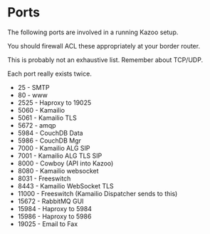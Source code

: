 # Ports

The following ports are involved in a running Kazoo setup.

You should firewall ACL these appropriately at your border router.

This is probably not an exhaustive list.  Remember about TCP/UDP.

Each port really exists twice.

* 25 - SMTP
* 80 - www
* 2525 - Haproxy to 19025
* 5060 - Kamailio
* 5061 - Kamailio TLS
* 5672 - amqp 
* 5984 - CouchDB Data
* 5986 - CouchDB Mgr
* 7000 - Kamailio ALG SIP
* 7001 - Kamailio ALG TLS SIP
* 8000 - Cowboy (API into Kazoo)
* 8080 - Kamailio websocket
* 8031 - Freeswitch
* 8443 - Kamailio WebSocket TLS
* 11000 - Freeswitch (Kamailio Dispatcher sends to this)
* 15672 - RabbitMQ GUI
* 15984 - Haproxy to 5984
* 15986 - Haproxy to 5986
* 19025 - Email to Fax
 
